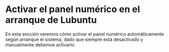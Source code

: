 # Activar el panel numérico en el arranque de Lubuntu
<p>En esta sección veremos cómo activar el panel numérico automáticamente según arranque el sistema, dado que siempre está desactivado y manualmente debemos activarlo.</p>
